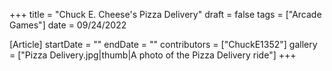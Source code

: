 +++
title = "Chuck E. Cheese's Pizza Delivery"
draft = false
tags = ["Arcade Games"]
date = 09/24/2022

[Article]
startDate = ""
endDate = ""
contributors = ["ChuckE1352"]
gallery = ["Pizza Delivery.jpg|thumb|A photo of the Pizza Delivery ride"]
+++

